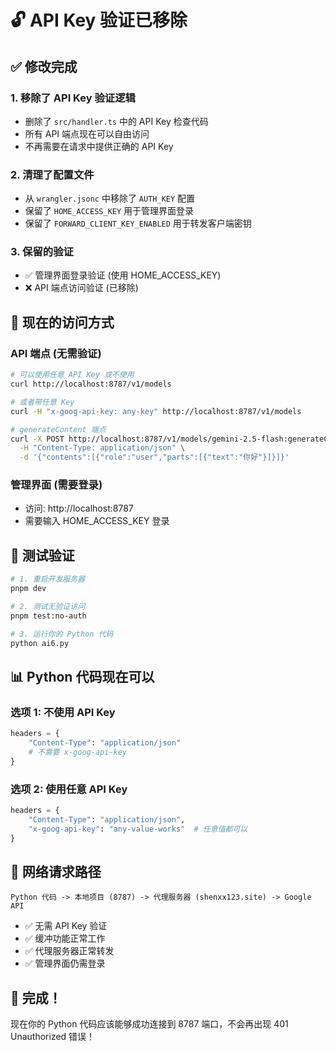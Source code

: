 # 🔓 API Key 验证已移除

## ✅ 修改完成

### 1. **移除了 API Key 验证逻辑**
- 删除了 `src/handler.ts` 中的 API Key 检查代码
- 所有 API 端点现在可以自由访问
- 不再需要在请求中提供正确的 API Key

### 2. **清理了配置文件**
- 从 `wrangler.jsonc` 中移除了 `AUTH_KEY` 配置
- 保留了 `HOME_ACCESS_KEY` 用于管理界面登录
- 保留了 `FORWARD_CLIENT_KEY_ENABLED` 用于转发客户端密钥

### 3. **保留的验证**
- ✅ 管理界面登录验证 (使用 HOME_ACCESS_KEY)
- ❌ API 端点访问验证 (已移除)

## 🎯 现在的访问方式

### API 端点 (无需验证)
```bash
# 可以使用任意 API Key 或不使用
curl http://localhost:8787/v1/models

# 或者带任意 Key
curl -H "x-goog-api-key: any-key" http://localhost:8787/v1/models

# generateContent 端点
curl -X POST http://localhost:8787/v1/models/gemini-2.5-flash:generateContent \
  -H "Content-Type: application/json" \
  -d '{"contents":[{"role":"user","parts":[{"text":"你好"}]}]}'
```

### 管理界面 (需要登录)
- 访问: http://localhost:8787
- 需要输入 HOME_ACCESS_KEY 登录

## 🧪 测试验证

```bash
# 1. 重启开发服务器
pnpm dev

# 2. 测试无验证访问
pnpm test:no-auth

# 3. 运行你的 Python 代码
python ai6.py
```

## 📊 Python 代码现在可以

### 选项 1: 不使用 API Key
```python
headers = {
    "Content-Type": "application/json"
    # 不需要 x-goog-api-key
}
```

### 选项 2: 使用任意 API Key
```python
headers = {
    "Content-Type": "application/json",
    "x-goog-api-key": "any-value-works"  # 任意值都可以
}
```

## 🔄 网络请求路径

```
Python 代码 -> 本地项目 (8787) -> 代理服务器 (shenxx123.site) -> Google API
```

- ✅ 无需 API Key 验证
- ✅ 缓冲功能正常工作
- ✅ 代理服务器正常转发
- ✅ 管理界面仍需登录

## 🎉 完成！

现在你的 Python 代码应该能够成功连接到 8787 端口，不会再出现 401 Unauthorized 错误！